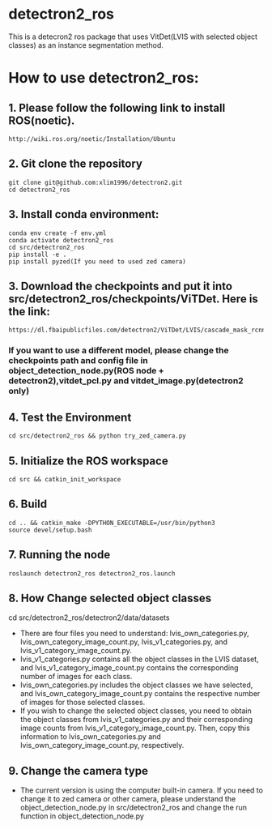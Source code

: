 # detectron2_ros
This is a detecron2 ros package that uses VitDet(LVIS with selected object classes) as an instance segmentation method. 
# How to use detectron2_ros:
  ## 1. Please follow the following link to install ROS(noetic).
    http://wiki.ros.org/noetic/Installation/Ubuntu
  ## 2. Git clone the repository
    git clone git@github.com:xlim1996/detectron2.git
    cd detectron2_ros  
  ## 3. Install conda environment:
    conda env create -f env.yml
    conda activate detectron2_ros
    cd src/detectron2_ros
    pip install -e .
    pip install pyzed(If you need to used zed camera)
  ## 3. Download the checkpoints and put it into src/detectron2_ros/checkpoints/ViTDet. Here is the link:
    https://dl.fbaipublicfiles.com/detectron2/ViTDet/LVIS/cascade_mask_rcnn_vitdet_h/332552778/model_final_11bbb7.pkl
  ### If you want to use a different model, please change the checkpoints path and config file in object_detection_node.py(ROS node + detectron2),vitdet_pcl.py and vitdet_image.py(detectron2 only)
  ## 4. Test the Environment
    cd src/detectron2_ros && python try_zed_camera.py
  ## 5. Initialize the ROS workspace 
    cd src && catkin_init_workspace
  ## 6. Build
    cd .. && catkin_make -DPYTHON_EXECUTABLE=/usr/bin/python3
    source devel/setup.bash
  ## 7. Running the node
    roslaunch detectron2_ros detectron2_ros.launch
  ## 8. How Change selected object classes
  cd src/detectron2_ros/detectron2/data/datasets
  - There are four files you need to understand: lvis_own_categories.py, lvis_own_category_image_count.py, lvis_v1_categories.py, and lvis_v1_category_image_count.py.  
  - lvis_v1_categories.py contains all the object classes in the LVIS dataset, and lvis_v1_category_image_count.py contains the corresponding number of images for each class.  
  - lvis_own_categories.py includes the object classes we have selected, and lvis_own_category_image_count.py contains the respective number of images for those selected classes.
  - If you wish to change the selected object classes, you need to obtain the object classes from lvis_v1_categories.py and their corresponding image counts from lvis_v1_category_image_count.py. Then, copy this information to lvis_own_categories.py and lvis_own_category_image_count.py, respectively.
  ## 9. Change the camera type
  - The current version is using the computer built-in camera. If you need to change it to zed camera or other camera, please understand the object_detection_node.py in src/detectron2_ros and change the run function in object_detection_node.py
    
